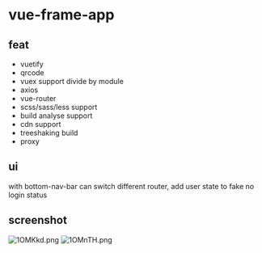 # vue-frame-app

## feat

* vuetify
* qrcode
* vuex support divide by module
* axios 
* vue-router
* scss/sass/less support
* build analyse support
* cdn support
* treeshaking build
* proxy


## ui

with bottom-nav-bar can switch different router, add user
state to fake no login status

## screenshot

![1OMKkd.png](https://s2.ax1x.com/2020/02/13/1OMKkd.png)
![1OMnTH.png](https://s2.ax1x.com/2020/02/13/1OMnTH.png)

